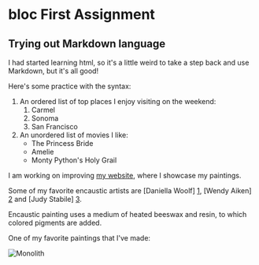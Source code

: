 bloc First Assignment
=====================

Trying out Markdown language
----------------------------------

I had started learning html, so it's a little weird to take a step back and use Markdown, but it's all good! 

Here's some practice with the syntax:

1. An ordered list of top places I enjoy visiting on the weekend:
    1. Carmel
    2. Sonoma
    3. San Francisco
2. An unordered list of movies I like:
    * The Princess Bride
    * Amelie
    * Monty Python's Holy Grail

I am working on improving [my website](http://encaustech.com/ "Encaustech"), where I showcase my paintings.


Some of my favorite encaustic artists are [Daniella Woolf] [1],
[Wendy Aiken] [2] and [Judy Stabile] [3].

  [1]: http://daniellawoolf.com/       "Daniella Woolf"
  [2]: http://www.wendyaikin.com/links "Wendy Aiken"
  [3]: http://judyastabile.com/home.html/    "Judy Stabile"
  
Encaustic painting uses a medium of heated beeswax and resin, to which colored pigments are added. 

One of my favorite paintings that I've made:

![Monolith](http://encaustech.files.wordpress.com/2012/11/img_4886.jpg "Monolith")

